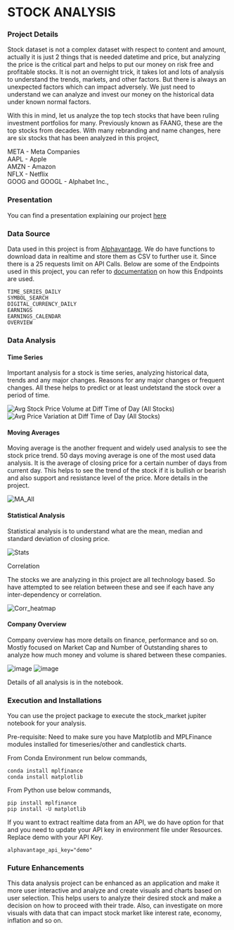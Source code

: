 # STOCK ANALYSIS

### Project Details

Stock dataset is not a complex dataset with respect to content and amount, actually it is just 2 things that is needed datetime and price, but analyzing the price is the critical part and helps to put our money on risk free and profitable stocks. It is not an overnight trick, it takes lot and lots of analysis to understand the trends, markets, and other factors. But there is always an unexpected factors which can impact adversely. We just need to understand we can analyze and invest our money on the historical data under known normal factors. 

With this in mind, let us analyze the top tech stocks that have been ruling investment portfolios for many. Previously known as FAANG, these are the top stocks from decades. With many rebranding and name changes, here are six stocks that has been analyzed in this project, 

META - Meta Companies  
AAPL - Apple  
AMZN - Amazon  
NFLX - Netflix  
GOOG and GOOGL - Alphabet Inc.,  

### Presentation

You can find a presentation explaining our project [here](https://docs.google.com/presentation/d/1U0djHwwD6WavXWna53xNfx54ahi5zLCSaJJjr2dhFJ0/edit?usp=sharing)

### Data Source

Data used in this project is from [Alphavantage](https://www.alphavantage.co/). We do have functions to download data in realtime and store them as CSV to further use it. Since there is a 25 requests limit on API Calls. Below are some of the Endpoints used in this project, you can refer to [documentation](https://www.alphavantage.co/documentation/) on how this Endpoints are used. 

```
TIME_SERIES_DAILY  
SYMBOL_SEARCH  
DIGITAL_CURRENCY_DAILY  
EARNINGS  
EARNINGS_CALENDAR
OVERVIEW  
```

### Data Analysis

#### Time Series

Important analysis for a stock is time series, analyzing historical data, trends and any major changes. Reasons for any major changes or frequent changes. All these helps to predict or at least undetstand the stock over a period of time. 

![Avg  Stock Price   Volume at Diff  Time of Day (All Stocks)](https://github.com/itsakcode/stock_analysis/assets/93089647/5509b96f-c7ff-4b60-adbc-d96db85bea10)
![Avg  Price Variation at Diff  Time of Day (All Stocks)](https://github.com/itsakcode/stock_analysis/assets/93089647/79013267-9b12-4187-9079-fe1559c77807)


#### Moving Averages

Moving average is the another frequent and widely used analysis to see the stock price trend. 50 days moving average is one of the most used data analysis. 
It is the average of closing price for a certain number of days from current day. This helps to see the trend of the stock if it is bullish or bearish and also support and resistance level of the price. More details in the project. 

![MA_All](https://github.com/itsakcode/stock_analysis/assets/93089647/9067f16d-c22c-47c2-8474-e87260ec7979)


#### Statistical Analysis

Statistical analysis is to understand what are the mean, median and standard deviation of closing price. 

![Stats](https://github.com/itsakcode/stock_analysis/assets/93089647/2ebe5c40-2e41-4127-a857-bde3f60be79f)


Correlation

The stocks we are analyzing in this project are all technology based. So have attempted to see relation between these and see if each have any inter-dependency or correlation.

![Corr_heatmap](https://github.com/itsakcode/stock_analysis/assets/93089647/75c5a32e-ac54-46e4-aa6e-dc593e30056b)

#### Company Overview

Company overview has more details on finance, performance and so on. Mostly focused on Market Cap and Number of Outstanding shares to analyze how much money and volume is shared between these companies. 


![image](https://github.com/itsakcode/stock_analysis/assets/93089647/4d5ee853-8e1d-479f-baf8-f34ede2b7a56)
![image](https://github.com/itsakcode/stock_analysis/assets/93089647/52498583-e8c4-43c8-8ba8-b2d1b213aa16)


Details of all analysis is in the notebook. 

### Execution and Installations

You can use the project package to execute the stock_market jupiter notebook for your analysis. 

Pre-requisite: Need to make sure you have Matplotlib and MPLFinance modules installed for timeseries/other and candlestick charts. 

From Conda Environment run below commands, 

```conda install mplfinance```  
```conda install matplotlib```  

From Python use below commands, 

```pip install mplfinance```  
```pip install -U matplotlib```  

If you want to extract realtime data from an API, we do have option for that and you need to update your API key in environment file under Resources. Replace demo with your API Key.

```alphavantage_api_key="demo"```  

### Future Enhancements

This data analysis project can be enhanced as an application and make it more user interactive and analyze and create visuals and charts based on user selection. This helps users to analyze their desired stock and make a decision on how to proceed with their trade. Also, can investigate on more visuals with data that can impact stock market like interest rate, economy, inflation and so on.
